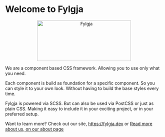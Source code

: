 # Welcome to Fylgja

<p align="center">
    <a href="https://fylgja.dev/">
        <img src="https://github.com/fylgja/fylgja/blob/main/assets/logo.svg" alt="Fylgja" width="300" height="130">
    </a>
</p>

We are a component based CSS framework. Allowing you to use only what you need.

Each component is build as foundation for a specific component. So you can style it to your own look. Without having to build the base styles every time.

Fylgja is powered via SCSS. But can also be used via PostCSS or just as plain CSS. Making it easy to include it in your exciting project, or in your preferred setup.

Want to learn more? Check out our site, https://fylgja.dev
or [Read more about us, on our about page](https://fylgja.dev/about)
